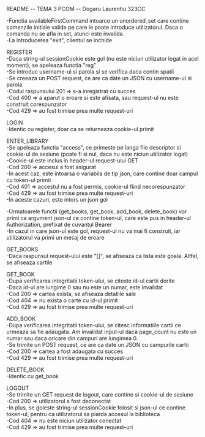 README -- TEMA 3 PCOM -- Dogaru Laurentiu 323CC

-Functia availableFirstCommand intoarce un unordered_set care contine comenzile
initiale valide pe care le poate introduce utilizatorul. Daca o comanda nu se
afla in set, atunci este invalida.  
-La introducerea "exit", clientul se inchide

REGISTER  
-Daca string-ul sessionCookie este gol (nu este niciun utilizator logat in
acel moment), se apeleaza functia "reg"  
-Se introduc username-ul si parola si se verifica daca contin spatii  
-Se creeaza un POST request, ce are ca date un JSON cu username-ul si parola  
-Codul raspunsului 201 => s-a inregistrat cu succes  
-Cod 400 => a aparut o eroare si este afisata, sau request-ul nu este construit
corespunzator  
-Cod 429 => au fost trimise prea multe request-uri  

LOGIN  
-Identic cu register, doar ca se returneaza cookie-ul primit

ENTER_LIBRARY  
-Se apeleaza functia "access", ce primeste pe langa file descriptor si
cookie-ul de sesiune (poate fi si nul, daca nu este niciun utilizator logat)  
-Cookie-ul este inclus in header-ul request-ului GET  
-Cod 200 => accesul a fost asigurat  
-In acest caz, este intoarsa o variabila de tip json, care contine doar campul
cu token-ul primit  
-Cod 401 => accestul nu a fost permis, cookie-ul fiind necorespunzator  
-Cod 429 => au fost trimise prea multe request-uri  
-In aceste cazuri, este intors un json gol  

-Urmatoarele functii (get_books, get_book, add_book, delete_book) vor primi
ca argument json-ul ce contine token-ul, care este pus in header-ul
Authorization, prefixat de cuvantul Bearer  
-In cazul in care json-ul este gol, request-ul nu va mai fi construit, iar
utilizatorul va primi un mesaj de eroare  

GET_BOOKS  
-Daca raspunsul request-ului este "[]", se afiseaza ca lista este goala. Altfel,
se afiseaza cartile  

GET_BOOK  
-Dupa verificarea integritatii token-ului, se citeste id-ul cartii dorite  
-Daca id-ul are lungime 0 sau nu este un numar, este invalidat  
-Cod 200 => cartea exista, se afiseaza detallile sale  
-Cod 404 => nu exista o carte cu id-ul primit  
-Cod 429 => au fost trimise prea multe request-uri  

ADD_BOOK  
-Dupa verificarea integritatii token-ului, se citesc informatiile cartii ce
urmeaza sa fie adaugata. Am invalidat input-ul daca page_count nu este un numar
sau daca oricare din campuri are lungimea 0.  
-Se trimite un POST request, ce are ca date un JSON cu campurile cartii  
-Cod 200 => cartea a fost adaugata cu succes  
-Cod 429 => au fost trimise prea multe request-uri  

DELETE_BOOK  
-Identic cu get_book  

LOGOUT  
-Se trimite un GET request de logout, care contine si cookie-ul de sesiune  
-Cod 200 => utilizatorul a fost deconectat  
-In plus, se goleste string-ul sessionCookie folosit si json-ul ce contine
token-ul, pentru ca utilizatorul sa piarda accesul la biblioteca  
-Cod 404 => nu este niciun utilizator conectat  
-Cod 429 => au fost trimise prea multe request-uri